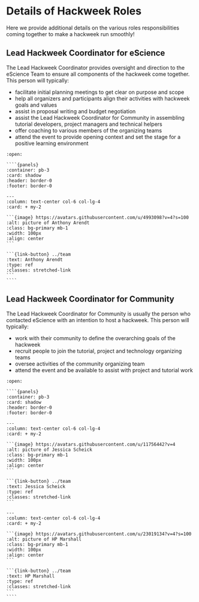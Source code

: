 # Details of Hackweek Roles

Here we provide additional details on the various roles responsibilities coming together to make a hackweek run smoothly!

## Lead Hackweek Coordinator for eScience

The Lead Hackweek Coordinator provides oversight and direction to the eScience Team to ensure all components of the hackweek come together. This person will typically:

* facilitate initial planning meetings to get clear on purpose and scope
* help all organizers and participants align their activities with hackweek goals and values
* assist in proposal writing and budget negotiation
* assist the Lead Hackweek Coordinator for Community in assembling tutorial developers, project managers and technical helpers
* offer coaching to various members of the organizing teams 
* attend the event to provide opening context and set the stage for a positive learning environment

`````{dropdown} **People With Experience in this Role**
:open:

````{panels}
:container: pb-3
:card: shadow
:header: border-0
:footer: border-0

---
:column: text-center col-6 col-lg-4
:card: + my-2

```{image} https://avatars.githubusercontent.com/u/4993098?v=4?s=100
:alt: picture of Anthony Arendt
:class: bg-primary mb-1
:width: 100px
:align: center
```

```{link-button} ../team
:text: Anthony Arendt
:type: ref
:classes: stretched-link
```
````
`````

## Lead Hackweek Coordinator for Community

The Lead Hackweek Coordinator for Community is usually the person who contacted eScience with an intention to host a hackweek. This person will typically:

* work with their community to define the overarching goals of the hackweek
* recruit people to join the tutorial, project and technology organizing teams
* oversee activities of the community organizing team
* attend the event and be available to assist with project and tutorial work

`````{dropdown} **People With Experience in this Role**
:open:

````{panels}
:container: pb-3
:card: shadow
:header: border-0
:footer: border-0

---
:column: text-center col-6 col-lg-4
:card: + my-2

```{image} https://avatars.githubusercontent.com/u/11756442?v=4
:alt: picture of Jessica Scheick
:class: bg-primary mb-1
:width: 100px
:align: center
```

```{link-button} ../team
:text: Jessica Scheick
:type: ref
:classes: stretched-link
```

---
:column: text-center col-6 col-lg-4
:card: + my-2

```{image} https://avatars.githubusercontent.com/u/23019134?v=4?s=100
:alt: picture of HP Marshall
:class: bg-primary mb-1
:width: 100px
:align: center
```

```{link-button} ../team
:text: HP Marshall
:type: ref
:classes: stretched-link
```
````
`````